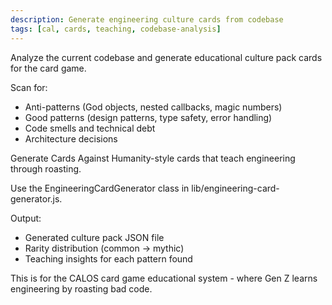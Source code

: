 ```yaml
---
description: Generate engineering culture cards from codebase
tags: [cal, cards, teaching, codebase-analysis]
---
```


Analyze the current codebase and generate educational culture pack cards for the card game.

Scan for:
- Anti-patterns (God objects, nested callbacks, magic numbers)
- Good patterns (design patterns, type safety, error handling)
- Code smells and technical debt
- Architecture decisions

Generate Cards Against Humanity-style cards that teach engineering through roasting.

Use the EngineeringCardGenerator class in lib/engineering-card-generator.js.

Output:
- Generated culture pack JSON file
- Rarity distribution (common → mythic)
- Teaching insights for each pattern found

This is for the CALOS card game educational system - where Gen Z learns engineering by roasting bad code.
